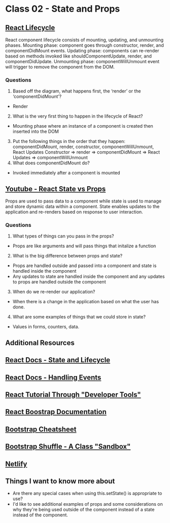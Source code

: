 # Class 02 - State and Props

## [React Lifecycle](https://medium.com/@joshuablankenshipnola/react-component-lifecycle-events-cb77e670a093)
React component lifecycle consists of mounting, updating, and unmounting phases.
Mounting phase: component goes through constructor, render, and componentDidMount events.
Updating phase: components can re-render based on methods invoked like shouldComponentUpdate, render, and componentDidUpdate.
Unmounting phase: componentWillUnmount event will trigger to remove the component from the DOM.

### Questions

1. Based off the diagram, what happens first, the ‘render’ or the ‘componentDidMount’?
- Render
2. What is the very first thing to happen in the lifecycle of React?
- Mounting phase where an instance of a component is created then inserted into the DOM
3. Put the following things in the order that they happen: componentDidMount, render, constructor, componentWillUnmount, React Updates
Constructor => render => componentDidMount => React Updates => componentWillUnmount
4. What does componentDidMount do?
- Invoked immediately after a component is mounted 

## [Youtube - React State vs Props](https://www.youtube.com/watch?v=IYvD9oBCuJI)
Props are used to pass data to a component while state is used to manage and store dynamic data within a component. State enables updates to the application and re-renders based on response to user interaction.

### Questions

1. What types of things can you pass in the props?
- Props are like arguments and will pass things that initalize a function
2. What is the big difference between props and state?
- Props are handled outside and passed into a component and state is handled inside the component
- Any updates to state are handled inside the component and any updates to props are handled outside the component
3. When do we re-render our application?
- When there is a change in the application based on what the user has done.
4. What are some examples of things that we could store in state?
- Values in forms, counters, data.


## Additional Resources

## [React Docs - State and Lifecycle](https://legacy.reactjs.org/docs/state-and-lifecycle.html)

## [React Docs - Handling Events](https://legacy.reactjs.org/docs/handling-events.html)

## [React Tutorial Through "Developer Tools"](https://react.dev/learn/tutorial-tic-tac-toe)

## [React Boostrap Documentation](https://react-bootstrap.github.io/)

## [Bootstrap Cheatsheet](https://getbootstrap.com/docs/5.0/examples/cheatsheet/)

## [Bootstrap Shuffle - A Class "Sandbox"](https://bootstrapshuffle.com/classes)

## [Netlify](https://www.netlify.com/)

## Things I want to know more about
- Are there any special cases when using this.setState() is appropriate to use?
- I'd like to see additional examples of props and some considerations on why they're being used outside of the component instead of a state instead of the component.
